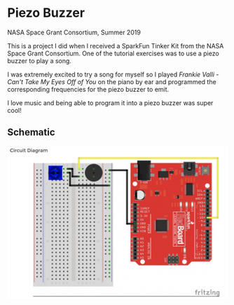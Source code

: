 # Piezo Buzzer
NASA Space Grant Consortium, Summer 2019

This is a project I did when I received a SparkFun Tinker Kit from the NASA Space Grant Consortium. One of the tutorial exercises was to use a piezo buzzer to play a song. 

I was extremely excited to try a song for myself so I played *Frankie Valli - Can't Take My Eyes Off of You* on the piano by ear and programmed the corresponding frequencies for the piezo buzzer to emit.

I love music and being able to program it into a piezo buzzer was super cool!

## Schematic 
![Schematic](Schematic.png)

